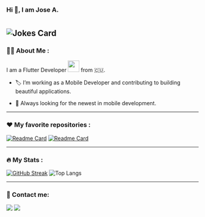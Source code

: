 ### Hi 👋, I am Jose A.

#
![Jokes Card](https://readme-jokes.vercel.app/api?hideBorder)
---
<!--
![My Skills](https://skillicons.dev/icons?i=flutter,dart&theme=light)
<img src="https://komarev.com/ghpvc/?username=josorio9111&style=flat-square&color=blue"/>
-->
### :technologist: About Me :
I am a Flutter Developer <img src="https://media.giphy.com/media/WUlplcMpOCEmTGBtBW/giphy.gif" width="30"> from :cuba:.

- :label: I’m working as a Mobile Developer and contributing to building beautiful applications.

- :telescope: Always looking for the newest in mobile development.
---
### :heart: My favorite repositories :
[![Readme Card](https://github-readme-stats.vercel.app/api/pin/?username=josorio9111&repo=animated_text&theme=dark)](https://github.com/josorio9111/animated_text)
[![Readme Card](https://github-readme-stats.vercel.app/api/pin/?username=josorio9111&repo=aprendizaje&theme=dark)](https://github.com/josorio9111/aprendizaje)

---
### :fire: My Stats :
[![GitHub Streak](http://github-readme-streak-stats.herokuapp.com?user=josorio9111&theme=github-dark-blue&mode=weekly)](https://git.io/streak-stats)
![Top Langs](https://github-readme-stats.vercel.app/api/top-langs/?username=josorio9111&layout=compact&theme=dark)

---
### :tipping_hand_person: Contact me:
[<img src="https://img.shields.io/badge/telegram-@josorio91-blue">](https://t.me/josorio91)
[<img src="https://img.shields.io/badge/email-josorio9111@gmail.com-red">](mailto:josorio9111@gmail.com)
